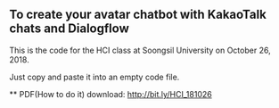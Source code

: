## To create your avatar chatbot with KakaoTalk chats and Dialogflow

This is the code for the HCI class at Soongsil University on October 26, 2018.

Just copy and paste it into an empty code file.

** PDF(How to do it) download: http://bit.ly/HCI_181026
